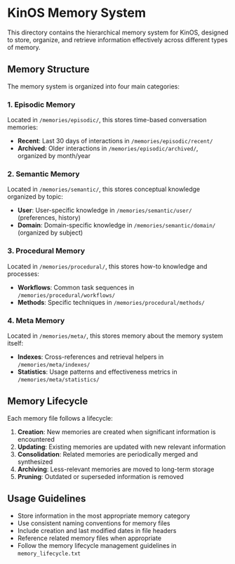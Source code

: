 # KinOS Memory System

This directory contains the hierarchical memory system for KinOS, designed to store, organize, and retrieve information effectively across different types of memory.

## Memory Structure

The memory system is organized into four main categories:

### 1. Episodic Memory
Located in `/memories/episodic/`, this stores time-based conversation memories:
- **Recent**: Last 30 days of interactions in `/memories/episodic/recent/`
- **Archived**: Older interactions in `/memories/episodic/archived/`, organized by month/year

### 2. Semantic Memory
Located in `/memories/semantic/`, this stores conceptual knowledge organized by topic:
- **User**: User-specific knowledge in `/memories/semantic/user/` (preferences, history)
- **Domain**: Domain-specific knowledge in `/memories/semantic/domain/` (organized by subject)

### 3. Procedural Memory
Located in `/memories/procedural/`, this stores how-to knowledge and processes:
- **Workflows**: Common task sequences in `/memories/procedural/workflows/`
- **Methods**: Specific techniques in `/memories/procedural/methods/`

### 4. Meta Memory
Located in `/memories/meta/`, this stores memory about the memory system itself:
- **Indexes**: Cross-references and retrieval helpers in `/memories/meta/indexes/`
- **Statistics**: Usage patterns and effectiveness metrics in `/memories/meta/statistics/`

## Memory Lifecycle

Each memory file follows a lifecycle:

1. **Creation**: New memories are created when significant information is encountered
2. **Updating**: Existing memories are updated with new relevant information
3. **Consolidation**: Related memories are periodically merged and synthesized
4. **Archiving**: Less-relevant memories are moved to long-term storage
5. **Pruning**: Outdated or superseded information is removed

## Usage Guidelines

- Store information in the most appropriate memory category
- Use consistent naming conventions for memory files
- Include creation and last modified dates in file headers
- Reference related memory files when appropriate
- Follow the memory lifecycle management guidelines in `memory_lifecycle.txt`
